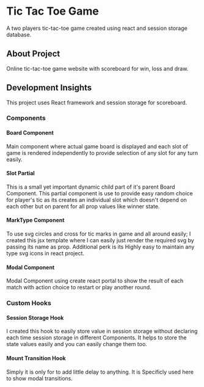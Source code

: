 # Tic Tac Toe Game
A two players tic-tac-toe game created using react and session storage database.

## About Project
Online tic-tac-toe game website with scoreboard for win, loss and draw.

## Development Insights
This project uses React framework and session storage for scoreboard.

### Components

#### Board Component
Main component where actual game board is displayed and each slot of game is rendered independently to provide selection of any slot for any turn easily.

#### Slot Partial
This is a small yet important dynamic child part of it's parent Board Component. This partial component is use to provide easy random choice for player's tic as its creates an individual slot which doesn't depend on each other but on parent for all prop values like winner state.

#### MarkType Component
To use svg circles and cross for tic marks in game and all around easily; I created this jsx template where I can easily just render the required svg by passing its name as prop. Additional perk is its Highly easy to maintain any type svg icons in react project.

#### Modal Component
Modal Component using create react portal to show the result of each match with action choice to restart or play another round.

### Custom Hooks

#### Session Storage Hook
I created this hook to easily store value in session storage without declaring each time session storage in different Components. It helps to store the state values easily and you can easily change them too.

#### Mount Transition Hook
Simply it is only for to add little delay to anything. It is Specificly used here to show modal transitions.
